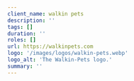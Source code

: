 ```yaml
---
client_name: walkin pets
description: ''
tags: []
duration: ''
roles: []
url: https://walkinpets.com
logo: '/images/logos/walkin-pets.webp'
logo_alt: 'The Walkin-Pets logo.'
summary: ''
---
```

